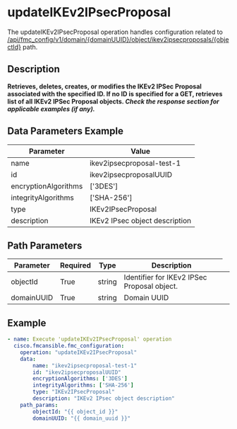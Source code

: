# updateIKEv2IPsecProposal

The updateIKEv2IPsecProposal operation handles configuration related to [/api/fmc_config/v1/domain/{domainUUID}/object/ikev2ipsecproposals/{objectId}](/paths//api/fmc_config/v1/domain/{domain_uuid}/object/ikev2ipsecproposals/{object_id}.md) path.&nbsp;
## Description
**Retrieves, deletes, creates, or modifies the IKEv2 IPSec Proposal associated with the specified ID. If no ID is specified for a GET, retrieves list of all IKEv2 IPSec Proposal objects. _Check the response section for applicable examples (if any)._**

## Data Parameters Example
| Parameter | Value |
| --------- | -------- |
| name | ikev2ipsecproposal-test-1 |
| id | ikev2ipsecproposalUUID |
| encryptionAlgorithms | ['3DES'] |
| integrityAlgorithms | ['SHA-256'] |
| type | IKEv2IPsecProposal |
| description | IKEv2 IPsec object description |

## Path Parameters
| Parameter | Required | Type | Description |
| --------- | -------- | ---- | ----------- |
| objectId | True | string <td colspan=3> Identifier for IKEv2 IPSec Proposal object. |
| domainUUID | True | string <td colspan=3> Domain UUID |

## Example
```yaml
- name: Execute 'updateIKEv2IPsecProposal' operation
  cisco.fmcansible.fmc_configuration:
    operation: "updateIKEv2IPsecProposal"
    data:
        name: "ikev2ipsecproposal-test-1"
        id: "ikev2ipsecproposalUUID"
        encryptionAlgorithms: ['3DES']
        integrityAlgorithms: ['SHA-256']
        type: "IKEv2IPsecProposal"
        description: "IKEv2 IPsec object description"
    path_params:
        objectId: "{{ object_id }}"
        domainUUID: "{{ domain_uuid }}"

```